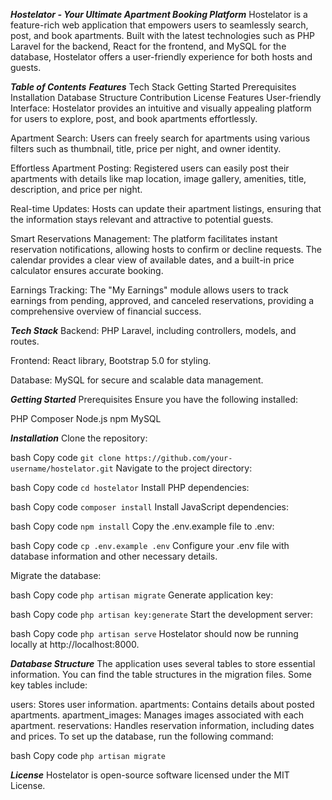 
***Hostelator - Your Ultimate Apartment Booking Platform***
Hostelator is a feature-rich web application that empowers users to seamlessly search, post, and book apartments. Built with the latest technologies such as PHP Laravel for the backend, React for the frontend, and MySQL for the database, Hostelator offers a user-friendly experience for both hosts and guests.

***Table of Contents***
***Features***
Tech Stack
Getting Started
Prerequisites
Installation
Database Structure
Contribution
License
Features
User-friendly Interface: Hostelator provides an intuitive and visually appealing platform for users to explore, post, and book apartments effortlessly.

Apartment Search: Users can freely search for apartments using various filters such as thumbnail, title, price per night, and owner identity.

Effortless Apartment Posting: Registered users can easily post their apartments with details like map location, image gallery, amenities, title, description, and price per night.

Real-time Updates: Hosts can update their apartment listings, ensuring that the information stays relevant and attractive to potential guests.

Smart Reservations Management: The platform facilitates instant reservation notifications, allowing hosts to confirm or decline requests. The calendar provides a clear view of available dates, and a built-in price calculator ensures accurate booking.

Earnings Tracking: The "My Earnings" module allows users to track earnings from pending, approved, and canceled reservations, providing a comprehensive overview of financial success.

***Tech Stack***
Backend: PHP Laravel, including controllers, models, and routes.

Frontend: React library, Bootstrap 5.0 for styling.

Database: MySQL for secure and scalable data management.

***Getting Started***
Prerequisites
Ensure you have the following installed:

PHP
Composer
Node.js
npm
MySQL

***Installation***
Clone the repository:

bash
Copy code
```git clone https://github.com/your-username/hostelator.git```
Navigate to the project directory:

bash
Copy code
```cd hostelator```
Install PHP dependencies:

bash
Copy code
```composer install```
Install JavaScript dependencies:

bash
Copy code
```npm install```
Copy the .env.example file to .env:

bash
Copy code
```cp .env.example .env```
Configure your .env file with database information and other necessary details.

Migrate the database:

bash
Copy code
```php artisan migrate```
Generate application key:

bash
Copy code
```php artisan key:generate```
Start the development server:

bash
Copy code
```php artisan serve```
Hostelator should now be running locally at http://localhost:8000.

***Database Structure***
The application uses several tables to store essential information. You can find the table structures in the migration files. Some key tables include:

users: Stores user information.
apartments: Contains details about posted apartments.
apartment_images: Manages images associated with each apartment.
reservations: Handles reservation information, including dates and prices.
To set up the database, run the following command:

bash
Copy code
```php artisan migrate```

***License***
Hostelator is open-source software licensed under the MIT License.
